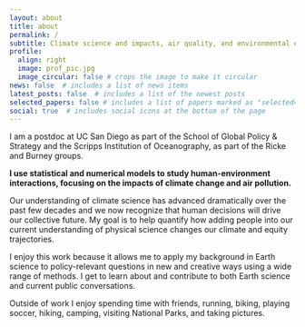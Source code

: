 ```yaml
---
layout: about
title: about
permalink: /
subtitle: Climate science and impacts, air quality, and environmental equity
profile:
  align: right
  image: prof_pic.jpg
  image_circular: false # crops the image to make it circular
news: false  # includes a list of news items
latest_posts: false  # includes a list of the newest posts
selected_papers: false # includes a list of papers marked as "selected={true}"
social: true  # includes social icons at the bottom of the page
---
```


I am a postdoc at UC San Diego as part of the School of Global Policy & Strategy and the Scripps Institution of Oceanography, as part of the Ricke and Burney groups.

**I use statistical and numerical models to study human-environment interactions, focusing on the impacts of climate change and air pollution.**

Our understanding of climate science has advanced dramatically over the past few decades and we now recognize that human decisions will drive our collective future. My goal is to help quantify how adding people into our current understanding of physical science changes our climate and equity trajectories. 

I enjoy this work because it allows me to apply my background in Earth science to policy-relevant questions in new and creative ways using a wide range of methods. I get to learn about and contribute to both Earth science and current public conversations.

Outside of work I enjoy spending time with friends, running, biking, playing soccer, hiking, camping, visiting National Parks, and taking pictures.


